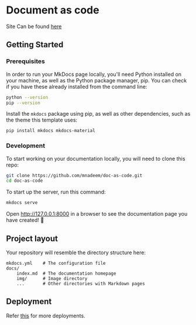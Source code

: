 # Document as code

Site Can be found [here](https://mnadeem.github.io/doc-as-code)


## Getting Started

### Prerequisites
In order to run your MkDocs page locally, you'll need Python installed on your machine, as well as the Python package manager, pip. You can check if you have these already installed from the command line:

```zsh
python --version
pip --version
```

Install the `mkdocs` package using pip, as well as other dependencies, such as the theme this template uses:

```zsh
pip install mkdocs mkdocs-material
```

### Development
To start working on your documentation locally, you will need to clone this repo:

```zsh
git clone https://github.com/mnadeem/doc-as-code.git
cd doc-as-code
```

To start up the server, run this command:

```zsh
mkdocs serve
```

Open http://127.0.0.1:8000 in a browser to see the documentation page you have created! 🎉 

## Project layout
Your repository will resemble the directory structure here: 

    mkdocs.yml    # The configuration file
    docs/
        index.md  # The documentation homepage
        img/      # Image directory
        ...       # Other directories with Markdown pages

## Deployment

Refer [this](https://mnadeem.github.io/doc-as-code/getting-started/deploying/) for more deployments.